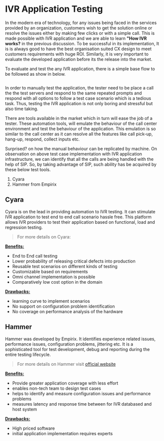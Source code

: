 # IVR Application Testing

In the modern era of technology, for any issues being faced in the services provided by an organization, customers wish to get the solution online or resolve the issues either by making few clicks or with a simple call. This is made possible with IVR application and we are able to learn **"How IVR works?** in the previous discussion. To be successful in its implementation, It is is always good to have the best organisation suited CX design to meet customers requirements with huge ROI. Similarly, it is very important to evaluate the developed application before its the release into the market. 

To evaluate and test the any IVR application, there is a simple base flow to be followed as show in below. 



<Image Here>



In order to manually test the application, the tester need to be place a call the the test servers and respond to the same repeated prompts and respond with all options to follow a test case scenario which is a tedious task. Thus, testing the IVR application is not only boring and stressful but also time taking.

There are tools available in the market which in turn will ease the job of a tester. These automation tools, will emulate the behaviour of the call center environment and test the behaviour of the application. This emulation is so similar to the call center as it can resolve all the features like call pick-up, hang-up, respond, collect inputs etc.

Surprised? on how the manual behaviour can be replicated by machine. On observation on above test case implementation with IVR application infrastructure, we can identify that all the calls are being handled with the help of SIP. So, by taking advantage of SIP, such ability has be acquired by these below test tools.

1. Cyara
2. Hammer from Empirix

## Cyara

Cyara is on the lead in providing automation to IVR testing. It can stimulate IVR application to test end to end call scenario hassle free. This platform allows IVR providers to test their application based on functional, load and regression testing. 

> For more details on Cyara: 

<u>**Benefits:**</u>

- End to End call testing
- Lower probability of releasing critical defects into production
- Reusable test scenarios on different kinds of testing
- Customizable based on requirements
- Omni channel implementation is possible
- Comparatively low cost option in the domain 

**<u>Drawbacks:</u>**

- learning curve to implement scenarios
- No support on configuration problem identification
- No coverage on performance analysis of the hardware



## Hammer

Hammer was developed by Empirix. It identifies experience related issues, performance issues, configuration problems, jittering etc. It is a sophisticated tool for test development, debug and reporting during the entire testing lifecycle.

> For more details on Hammer visit [official website](https://www.empirix.com/products/hammer/)

<u>**Benefits:**</u>

- Provide greater application coverage with less effort
- enables non-tech team to design test cases
- helps to identify and measure configuration issues and performance problems
- measures latency and response time between for IVR databased and host system

**<u>Drawbacks:</u>**

- High priced software
- initial application implementation requires experts

